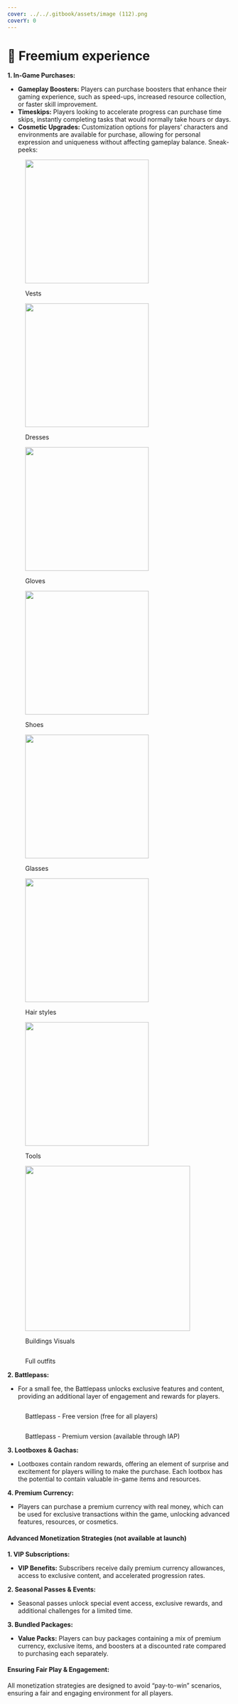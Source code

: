 ```yaml
---
cover: ../../.gitbook/assets/image (112).png
coverY: 0
---
```


# 📗 Freemium experience

**1. In-Game Purchases:**

* **Gameplay Boosters:** Players can purchase boosters that enhance their gaming experience, such as speed-ups, increased resource collection, or faster skill improvement.
* **Timeskips:** Players looking to accelerate progress can purchase time skips, instantly completing tasks that would normally take hours or days.
* **Cosmetic Upgrades:** Customization options for players’ characters and environments are available for purchase, allowing for personal expression and uniqueness without affecting gameplay balance. Sneak-peeks:

<figure><img src="../../.gitbook/assets/image (90).png" alt="" width="278"><figcaption><p>Vests</p></figcaption></figure>

<figure><img src="../../.gitbook/assets/image (91).png" alt="" width="278"><figcaption><p>Dresses</p></figcaption></figure>

<figure><img src="../../.gitbook/assets/image (92).png" alt="" width="278"><figcaption><p>Gloves</p></figcaption></figure>

<figure><img src="../../.gitbook/assets/image (93).png" alt="" width="278"><figcaption><p>Shoes</p></figcaption></figure>

<figure><img src="../../.gitbook/assets/image (94).png" alt="" width="278"><figcaption><p>Glasses</p></figcaption></figure>

<figure><img src="../../.gitbook/assets/image (95).png" alt="" width="278"><figcaption><p>Hair styles</p></figcaption></figure>

<figure><img src="../../.gitbook/assets/image (96).png" alt="" width="278"><figcaption><p>Tools</p></figcaption></figure>

<figure><img src="../../.gitbook/assets/image (97).png" alt="" width="371"><figcaption><p>Buildings Visuals</p></figcaption></figure>

<figure><img src="../../.gitbook/assets/image (99).png" alt=""><figcaption><p>Full outfits</p></figcaption></figure>

**2. Battlepass:**

* For a small fee, the Battlepass unlocks exclusive features and content, providing an additional layer of engagement and rewards for players.

<figure><img src="../../.gitbook/assets/image (88).png" alt=""><figcaption><p>Battlepass - Free version (free for all players)</p></figcaption></figure>

<figure><img src="../../.gitbook/assets/image (89).png" alt=""><figcaption><p>Battlepass - Premium version (available through IAP)</p></figcaption></figure>

**3. Lootboxes & Gachas:**

* Lootboxes contain random rewards, offering an element of surprise and excitement for players willing to make the purchase. Each lootbox has the potential to contain valuable in-game items and resources.

**4. Premium Currency:**

* Players can purchase a premium currency with real money, which can be used for exclusive transactions within the game, unlocking advanced features, resources, or cosmetics.



#### **Advanced Monetization Strategies (not available at launch)**

**1. VIP Subscriptions:**

* **VIP Benefits:** Subscribers receive daily premium currency allowances, access to exclusive content, and accelerated progression rates.

**2. Seasonal Passes & Events:**

* Seasonal passes unlock special event access, exclusive rewards, and additional challenges for a limited time.

**3. Bundled Packages:**

* **Value Packs:** Players can buy packages containing a mix of premium currency, exclusive items, and boosters at a discounted rate compared to purchasing each separately.

#### **Ensuring Fair Play & Engagement:**

All monetization strategies are designed to avoid “pay-to-win” scenarios, ensuring a fair and engaging environment for all players.
